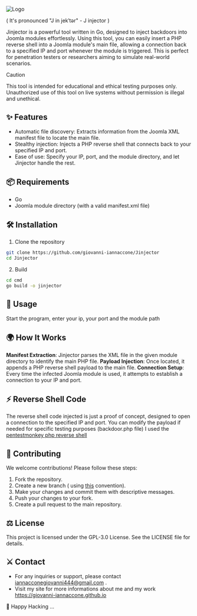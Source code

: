 ![Logo](https://github.com/user-attachments/assets/f72b05a4-e65d-4e34-ac12-b07e5f9d090e)

( It's pronounced "J in jek′tər" - J injector )

Jinjector is a powerful tool written in Go, designed to inject backdoors into Joomla modules effortlessly. Using this tool, you can easily insert a PHP reverse shell into a Joomla module's main file, allowing a connection back to a specified IP and port whenever the module is triggered. This is perfect for penetration testers or researchers aiming to simulate real-world scenarios.

> [!CAUTION]
> This tool is intended for educational and ethical testing purposes only. Unauthorized use of this tool on live systems without permission is illegal and unethical.

## ✨ Features 
- Automatic file discovery: Extracts information from the Joomla XML manifest file to locate the main file.
- Stealthy injection: Injects a PHP reverse shell that connects back to your specified IP and port.
- Ease of use: Specify your IP, port, and the module directory, and let Jinjector handle the rest.

## 📦 Requirements
- Go
- Joomla module directory (with a valid manifest.xml file)

## 🛠️ Installation
1. Clone the repository 
```bash
git clone https://github.com/giovanni-iannaccone/Jinjector
cd Jinjector
```
2. Build 
```bash
cd cmd
go build -o jinjector
```

## 🚀 Usage
Start the program, enter your ip, your port and the module path

## 🌍 How It Works 
**Manifest Extraction**: Jinjector parses the XML file in the given module directory to identify the main PHP file.
**Payload Injection**: Once located, it appends a PHP reverse shell payload to the main file.
**Connection Setup**: Every time the infected Joomla module is used, it attempts to establish a connection to your IP and port.

## ⚡️ Reverse Shell Code
The reverse shell code injected is just a proof of concept, designed to open a connection to the specified IP and port. You can modify the payload if needed for specific testing purposes (backdoor.php file)
I used the <a href="https://github.com/pentestmonkey/php-reverse-shell">pentestmonkey php reverse shell</a> 

## 🧩 Contributing
We welcome contributions! Please follow these steps:

1. Fork the repository.
2. Create a new branch ( using <a href="https://medium.com/@abhay.pixolo/naming-conventions-for-git-branches-a-cheatsheet-8549feca2534">this</a> convention).
3. Make your changes and commit them with descriptive messages.
4. Push your changes to your fork.
5. Create a pull request to the main repository.

## ⚖ License
This project is licensed under the GPL-3.0 License. See the LICENSE file for details.

## ⚔ Contact
- For any inquiries or support, please contact <a href="mailto:iannacconegiovanni444@gmail.com"> iannacconegiovanni444@gmail.com </a>.
- Visit my site for more informations about me and my work <a href="https://giovanni-iannaccone.github.io" target=”_blank”> https://giovanni-iannaccone.github.io </a>

🐞 Happy Hacking ... 
